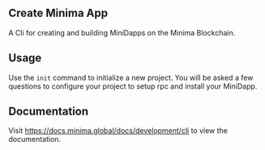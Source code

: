 ## Create Minima App

A Cli for creating and building MiniDapps on the Minima Blockchain.

## Usage

Use the `init` command to initialize a new project. You will be asked a few questions to configure your project to setup rpc and install your MiniDapp.

## Documentation 

Visit https://docs.minima.global/docs/development/cli to view the documentation.
